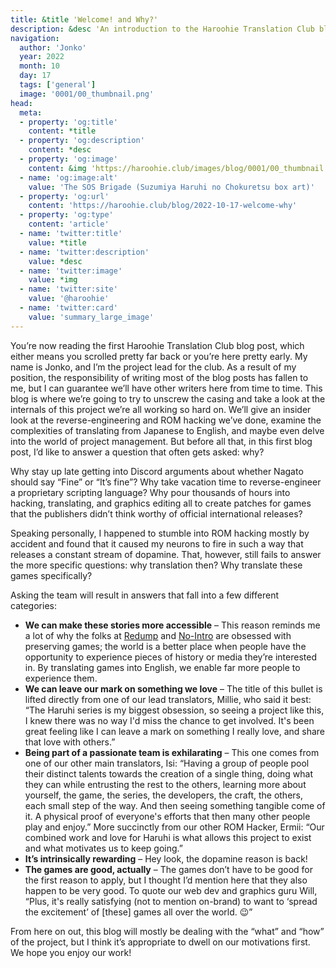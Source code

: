 ```yaml
---
title: &title 'Welcome! and Why?'
description: &desc 'An introduction to the Haroohie Translation Club blog and an explanation of our motivations for translating Haruhi games.'
navigation:
  author: 'Jonko'
  year: 2022
  month: 10
  day: 17
  tags: ['general']
  image: '0001/00_thumbnail.png'
head:
  meta:
  - property: 'og:title'
    content: *title
  - property: 'og:description'
    content: *desc
  - property: 'og:image'
    content: &img 'https://haroohie.club/images/blog/0001/00_thumbnail.png'
  - name: 'og:image:alt'
    value: 'The SOS Brigade (Suzumiya Haruhi no Chokuretsu box art)'
  - property: 'og:url'
    content: 'https://haroohie.club/blog/2022-10-17-welcome-why'
  - property: 'og:type'
    content: 'article'
  - name: 'twitter:title'
    value: *title
  - name: 'twitter:description'
    value: *desc
  - name: 'twitter:image'
    value: *img
  - name: 'twitter:site'
    value: '@haroohie'
  - name: 'twitter:card'
    value: 'summary_large_image'
---
```


You’re now reading the first Haroohie Translation Club blog post, which either means you scrolled pretty far back or you’re here pretty early. My name is Jonko, and I’m the project lead for the club. As a result of my position, the responsibility of writing most of the blog posts has fallen to me, but I can guarantee we’ll have other writers here from time to time. This blog is where we’re going to try to unscrew the casing and take a look at the internals of this project we’re all working so hard on. We’ll give an insider look at the reverse-engineering and ROM hacking we’ve done, examine the complexities of translating from Japanese to English, and maybe even delve into the world of project management. But before all that, in this first blog post, I’d like to answer a question that often gets asked: why?

Why stay up late getting into Discord arguments about whether Nagato should say “Fine” or “It’s fine”? Why take vacation time to reverse-engineer a proprietary scripting language? Why pour thousands of hours into hacking, translating, and graphics editing all to create patches for games that the publishers didn’t think worthy of official international releases?

Speaking personally, I happened to stumble into ROM hacking mostly by accident and found that it caused my neurons to fire in such a way that releases a constant stream of dopamine. That, however, still fails to answer the more specific questions: why translation then? Why translate these games specifically?

Asking the team will result in answers that fall into a few different categories:

* **We can make these stories more accessible** – This reason reminds me a lot of why the folks at [Redump](http://redump.org/) and [No-Intro](https://no-intro.org/) are obsessed with preserving games; the world is a better place when people have the opportunity to experience pieces of history or media they’re interested in. By translating games into English, we enable far more people to experience them.
* **We can leave our mark on something we love** –  The title of this bullet is lifted directly from one of our lead translators, Millie, who said it best: “The Haruhi series is my biggest obsession, so seeing a project like this, I knew there was no way I'd miss the chance to get involved. It's been great feeling like I can leave a mark on something I really love, and share that love with others.”
* **Being part of a passionate team is exhilarating** – This one comes from one of our other main translators, Isi: “Having a group of people pool their distinct talents towards the creation of a single thing, doing what they can while entrusting the rest to the others, learning more about yourself, the game, the series, the developers, the craft, the others, each small step of the way. And then seeing something tangible come of it. A physical proof of everyone's efforts that then many other people play and enjoy.” More succinctly from our other ROM Hacker, Ermii: “Our combined work and love for Haruhi is what allows this project to exist and what motivates us to keep going.”
* **It’s intrinsically rewarding** – Hey look, the dopamine reason is back!
* **The games are good, actually** – The games don’t have to be good for the first reason to apply, but I thought I’d mention here that they also happen to be very good. To quote our web dev and graphics guru Will, “Plus, it's really satisfying (not to mention on-brand) to want to ‘spread the excitement’ of [these] games all over the world. 😉”

From here on out, this blog will mostly be dealing with the “what” and “how” of the project, but I think it’s appropriate to dwell on our motivations first. We hope you enjoy our work!